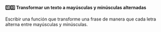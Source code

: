 <strong>1️⃣3️⃣ Transformar un texto a mayúsculas y minúsculas alternadas</strong>

Escribir una función que transforme una frase de manera que cada letra alterna entre mayúsculas y minúsculas.